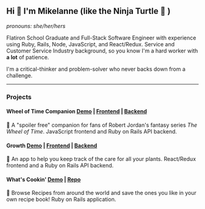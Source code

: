 ## Hi 👋 I'm Mikelanne (like the Ninja Turtle 🐢 )
<i>pronouns: she/her/hers</i>

Flatiron School Graduate and Full-Stack Software Engineer with experience using Ruby, Rails, Node, JavaScript, and React/Redux. Service and Customer Service Industry background, so you know I'm a hard worker with <b>a lot</b> of patience. 

I'm a critical-thinker and problem-solver who never backs down from a challenge.

<hr/>

### Projects

#### Wheel of Time Companion [Demo](https://www.youtube.com/watch?v=E6fsvtIOj-E) | [Frontend](https://github.com/Mikelanne/wheel_of_javascript) | [Backend](https://github.com/Mikelanne/wheel_backend)

🐉 A "spoiler free" companion for fans of Robert Jordan's fantasy series <i>The Wheel of Time</i>. JavaScript frontend and Ruby on Rails API backend.

#### Growth [Demo](https://www.youtube.com/watch?v=WkjkM6A-7eM) | [Frontend](https://github.com/Mikelanne/growth-frontend) | [Backend](https://github.com/Mikelanne/growth-backend)

🌱 An app to help you keep track of the care for all your plants. React/Redux frontend and a Ruby on Rails API backend.

#### What's Cookin' [Demo](https://www.youtube.com/watch?v=VwIh8vUIBps) | [Repo](https://github.com/Mikelanne/WhatsCookin)

🍝 Browse Recipes from around the world and save the ones you like in your own recipe book! Ruby on Rails application.

<!--
**Mikelanne/Mikelanne** is a ✨ _special_ ✨ repository because its `README.md` (this file) appears on your GitHub profile.

Here are some ideas to get you started:

- 🔭 I’m currently working on ...
- 🌱 I’m currently learning ...
- 👯 I’m looking to collaborate on ...
- 🤔 I’m looking for help with ...
- 💬 Ask me about ...
- 📫 How to reach me: ...
- 😄 Pronouns: ...
- ⚡ Fun fact: ...
-->
